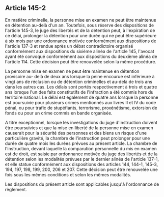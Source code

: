 Article 145-2
----
En matière criminelle, la personne mise en examen ne peut être maintenue en
détention au-delà d'un an. Toutefois, sous réserve des dispositions de l'article
145-3, le juge des libertés et de la détention peut, à l'expiration de ce délai,
prolonger la détention pour une durée qui ne peut être supérieure à six mois par
une ordonnance motivée conformément aux dispositions de l'article 137-3 et
rendue après un débat contradictoire organisé conformément aux dispositions du
sixième alinéa de l'article 145, l'avocat ayant été convoqué conformément aux
dispositions du deuxième alinéa de l'article 114. Cette décision peut être
renouvelée selon la même procédure.

La personne mise en examen ne peut être maintenue en détention provisoire au-
delà de deux ans lorsque la peine encourue est inférieure à vingt ans de
réclusion ou de détention criminelles et au-delà de trois ans dans les autres
cas. Les délais sont portés respectivement à trois et quatre ans lorsque l'un
des faits constitutifs de l'infraction a été commis hors du territoire national.
Le délai est également de quatre ans lorsque la personne est poursuivie pour
plusieurs crimes mentionnés aux livres II et IV du code pénal, ou pour trafic de
stupéfiants, terrorisme, proxénétisme, extorsion de fonds ou pour un crime
commis en bande organisée.

A titre exceptionnel, lorsque les investigations du juge d'instruction doivent
être poursuivies et que la mise en liberté de la personne mise en examen
causerait pour la sécurité des personnes et des biens un risque d'une
particulière gravité, la chambre de l'instruction peut prolonger pour une durée
de quatre mois les durées prévues au présent article. La chambre de
l'instruction, devant laquelle la comparution personnelle du mis en examen est
de droit, est saisie par ordonnance motivée du juge des libertés et de la
détention selon les modalités prévues par le dernier alinéa de l'article 137-1,
et elle statue conformément aux dispositions des articles 144, 144-1, 145-3,
194, 197, 198, 199, 200, 206 et 207. Cette décision peut être renouvelée une
fois sous les mêmes conditions et selon les mêmes modalités.

Les dispositions du présent article sont applicables jusqu'à l'ordonnance de
règlement.
